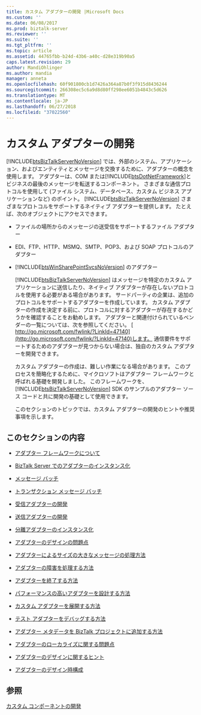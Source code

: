 ```yaml
---
title: カスタム アダプターの開発 |Microsoft Docs
ms.custom: ''
ms.date: 06/08/2017
ms.prod: biztalk-server
ms.reviewer: ''
ms.suite: ''
ms.tgt_pltfrm: ''
ms.topic: article
ms.assetid: 44765fbb-b24d-43b6-a40c-d28e319b90a5
caps.latest.revision: 29
author: MandiOhlinger
ms.author: mandia
manager: anneta
ms.openlocfilehash: 60f901800cb1d7426a364a87b0f3f915d8436244
ms.sourcegitcommit: 266308ec5c6a9d8d80ff298ee6051b4843c5d626
ms.translationtype: MT
ms.contentlocale: ja-JP
ms.lasthandoff: 06/27/2018
ms.locfileid: "37022560"
---
```

# <a name="developing-custom-adapters"></a>カスタム アダプターの開発
[!INCLUDE[btsBizTalkServerNoVersion](../includes/btsbiztalkservernoversion-md.md)] では、外部のシステム、アプリケーション、およびエンティティとメッセージを交換するために、アダプターの概念を使用します。 アダプターは、COM または[!INCLUDE[btsDotNetFramework](../includes/btsdotnetframework-md.md)]とビジネスの最後のメッセージを転送するコンポーネント。 さまざまな通信プロトコルを使用して (ファイル システム、データベース、カスタム ビジネス アプリケーションなど) のポイント。 [!INCLUDE[btsBizTalkServerNoVersion](../includes/btsbiztalkservernoversion-md.md)] さまざまなプロトコルをサポートするネイティブ アダプターを提供します。 たとえば、次のオブジェクトにアクセスできます。  
  
- ファイルの場所からのメッセージの送受信をサポートするファイル アダプター  
  
- EDI、FTP、HTTP、MSMQ、SMTP、POP3、および SOAP プロトコルのアダプター  
  
- [!INCLUDE[btsWinSharePointSvcsNoVersion](../includes/btswinsharepointsvcsnoversion-md.md)] のアダプター  
  
  [!INCLUDE[btsBizTalkServerNoVersion](../includes/btsbiztalkservernoversion-md.md)] はメッセージを特定のカスタム アプリケーションに送信したり、ネイティブ アダプターが存在しないプロトコルを使用する必要がある場合があります。 サードパーティの企業は、追加のプロトコルをサポートするアダプターを作成しています。 カスタム アダプターの作成を決定する前に、プロトコルに対するアダプターが存在するかどうかを確認することをお勧めします。 アダプターと関連付けられているベンダーの一覧については、次を参照してください。 [ http://go.microsoft.com/fwlink/?LinkId=47140](http://go.microsoft.com/fwlink/?LinkId=47140)します。 通信要件をサポートするためのアダプターが見つからない場合は、独自のカスタム アダプターを開発できます。  
  
  カスタム アダプターの作成は、難しい作業になる場合があります。 このプロセスを簡略化するために、マイクロソフトはアダプター フレームワークと呼ばれる基礎を開発しました。 このフレームワークを、[!INCLUDE[btsBizTalkServerNoVersion](../includes/btsbiztalkservernoversion-md.md)] SDK のサンプルのアダプター ソース コードと共に開発の基礎として使用できます。  
  
  このセクションのトピックでは、カスタム アダプターの開発のヒントや推奨事項を示します。  
  
## <a name="in-this-section"></a>このセクションの内容  
  
-   [アダプター フレームワークについて](../core/what-is-the-adapter-framework.md)  
  
-   [BizTalk Server でのアダプターのインスタンス化](../core/how-biztalk-server-instantiates-an-adapter.md)  
  
-   [メッセージ バッチ](../core/message-batches.md)  
  
-   [トランザクション メッセージ バッチ](../core/transactional-message-batches.md)  
  
-   [受信アダプターの開発](../core/developing-a-receive-adapter.md)  
  
-   [送信アダプターの開発](../core/developing-a-send-adapter.md)  
  
-   [分離アダプターのインスタンス化](../core/instantiating-isolated-adapters.md)  
  
-   [アダプターのデザインの問題点](../core/adapter-design-issues.md)  
  
-   [アダプターによるサイズの大きなメッセージの処理方法](../core/how-adapters-handle-large-messages.md)  
  
-   [アダプターの障害を処理する方法](../core/how-to-handle-adapter-failures.md)  
  
-   [アダプターを終了する方法](../core/how-to-terminate-an-adapter.md)  
  
-   [パフォーマンスの高いアダプターを設計する方法](../core/how-to-design-a-performant-adapter.md)  
  
-   [カスタム アダプターを展開する方法](../core/how-to-deploy-a-custom-adapter.md)  
  
-   [テスト アダプターをデバッグする方法](../core/how-to-test-and-debug-an-adapter.md)  
  
-   [アダプター メタデータを BizTalk プロジェクトに追加する方法](../core/how-to-add-adapter-metadata-to-a-biztalk-project.md)  
  
-   [アダプターのローカライズに関する問題点](../core/adapter-localization-issues.md)  
  
-   [アダプターのデザインに関するヒント](../core/tips-for-designing-your-adapter.md)  
  
-   [アダプターのデザイン時構成](../core/adapter-design-time-configuration.md)  
  
## <a name="see-also"></a>参照  
 [カスタム コンポーネントの開発](../core/developing-custom-components.md)